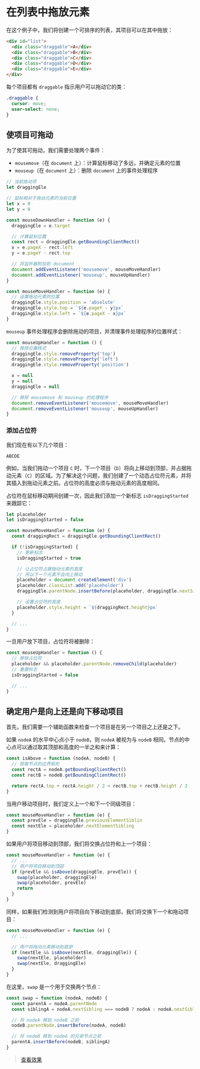 # 在列表中拖放元素

在这个例子中，我们将创建一个可排序的列表，其项目可以在其中拖放：

```html
<div id="list">
  <div class="draggable">A</div>
  <div class="draggable">B</div>
  <div class="draggable">C</div>
  <div class="draggable">D</div>
  <div class="draggable">E</div>
</div>
```

每个项目都有 `draggable` 指示用户可以拖动它的类：

```css
.draggable {
  cursor: move;
  user-select: none;
}
```

## 使项目可拖动

为了使其可拖动，我们需要处理两个事件：

- `mousemove`（在 `document` 上）：计算鼠标移动了多远，并确定元素的位置
- `mouseup`（在 `document` 上）：删除 `document` 上的事件处理程序

```js
// 当前拖动项
let draggingEle

// 鼠标相对于拖动元素的当前位置
let x = 0
let y = 0

const mouseDownHandler = function (e) {
  draggingEle = e.target

  // 计算鼠标位置
  const rect = draggingEle.getBoundingClientRect()
  x = e.pageX - rect.left
  y = e.pageY - rect.top

  // 将监听器附加到 document
  document.addEventListener('mousemove', mouseMoveHandler)
  document.addEventListener('mouseup', mouseUpHandler)
}

const mouseMoveHandler = function (e) {
  // 设置拖动元素的位置
  draggingEle.style.position = 'absolute'
  draggingEle.style.top = `${e.pageY - y}px`
  draggingEle.style.left = `${e.pageX - x}px`
}
```

`mouseup` 事件处理程序会删除拖动的项目，并清理事件处理程序的位置样式：

```js
const mouseUpHandler = function () {
  // 移除位置样式
  draggingEle.style.removeProperty('top')
  draggingEle.style.removeProperty('left')
  draggingEle.style.removeProperty('position')

  x = null
  y = null
  draggingEle = null

  // 移除 mousemove 和 mouseup 的处理程序
  document.removeEventListener('mousemove', mouseMoveHandler)
  document.removeEventListener('mouseup', mouseUpHandler)
}
```

### 添加占位符

我们现在有以下几个项目：

```
ABCDE
```

例如，当我们拖动一个项目 `C` 时，下一个项目（`D`）将向上移动到顶部，并占据拖动元素（`C`）的区域。为了解决这个问题，我们创建了一个动态占位符元素，并将其插入到拖动元素之前。占位符的高度必须与拖动元素的高度相同。

占位符在鼠标移动期间创建一次，因此我们添加一个新标志 `isDraggingStarted` 来跟踪它：

```js
let placeholder
let isDraggingStarted = false

const mouseMoveHandler = function (e) {
  const draggingRect = draggingEle.getBoundingClientRect()

  if (!isDraggingStarted) {
    // 更新标志
    isDraggingStarted = true

    // 让占位符占据拖动元素的高度
    // 所以下一个元素不会向上移动
    placeholder = document.createElement('div')
    placeholder.classList.add('placeholder')
    draggingEle.parentNode.insertBefore(placeholder, draggingEle.nextSibling)

    // 设置占位符的高度
    placeholder.style.height = `${draggingRect.height}px`
  }

  // ...
}
```

一旦用户放下项目，占位符将被删除：

```js
const mouseUpHandler = function () {
  // 移除占位符
  placeholder && placeholder.parentNode.removeChild(placeholder)
  // 重置标志
  isDraggingStarted = false

  // ...
}
```

## 确定用户是向上还是向下移动项目

首先，我们需要一个辅助函数来检查一个项目是在另一个项目之上还是之下。

如果 `nodeA` 的水平中心点小于 `nodeB`，则 `nodeA` 被视为与 `nodeB` 相同。节点的中心点可以通过取其顶部和高度的一半之和来计算：

```js
const isAbove = function (nodeA, nodeB) {
  // 获取节点的边界矩形
  const rectA = nodeA.getBoundingClientRect()
  const rectB = nodeB.getBoundingClientRect()

  return rectA.top + rectA.height / 2 < rectB.top + rectB.height / 2
}
```

当用户移动项目时，我们定义上一个和下一个同级项目：

```js
const mouseMoveHandler = function (e) {
  const prevEle = draggingEle.previousElementSiblin
  const nextEle = placeholder.nextElementSibling
}
```

如果用户将项目移动到顶部，我们将交换占位符和上一个项目：

```js
const mouseMoveHandler = function (e) {
  // ...
  // 用户将项目移动到顶部
  if (prevEle && isAbove(draggingEle, prevEle)) {
    swap(placeholder, draggingEle)
    swap(placeholder, prevEle)
    return
  }
}
```

同样，如果我们检测到用户将项目向下移动到底部，我们将交换下一个和拖动项目：

```js
const mouseMoveHandler = function (e) {
  // ...

  // 用户将拖动元素移动到底部
  if (nextEle && isAbove(nextEle, draggingEle)) {
    swap(nextEle, placeholder)
    swap(nextEle, draggingEle)
  }
}
```

在这里，`swap` 是一个用于交换两个节点：

```js
const swap = function (nodeA, nodeB) {
  const parentA = nodeA.parentNode
  const siblingA = nodeA.nextSibling === nodeB ? nodeA : nodeA.nextSibling

  // 将 nodeA 移到 nodeB 之前
  nodeB.parentNode.insertBefore(nodeA, nodeB)

  // 将 nodeB 移到 nodeA 的兄弟节点之前
  parentA.insertBefore(nodeB, siblingA)
}
```

> [查看效果](https://codepen.io/lio-zero/pen/qBXjWQp)
